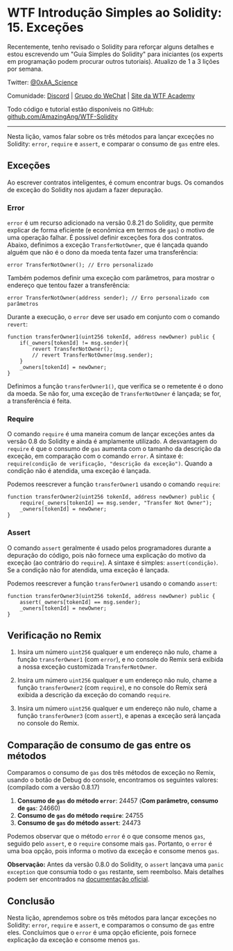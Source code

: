 # WTF Introdução Simples ao Solidity: 15. Exceções

Recentemente, tenho revisado o Solidity para reforçar alguns detalhes e estou escrevendo um "Guia Simples do Solidity" para iniciantes (os experts em programação podem procurar outros tutoriais). Atualizo de 1 a 3 lições por semana.

Twitter: [@0xAA_Science](https://twitter.com/0xAA_Science)

Comunidade: [Discord](https://discord.gg/5akcruXrsk) | [Grupo do WeChat](https://docs.google.com/forms/d/e/1FAIpQLSe4KGT8Sh6sJ7hedQRuIYirOoZK_85miz3dw7vA1-YjodgJ-A/viewform?usp=sf_link) | [Site da WTF Academy](https://wtf.academy)

Todo código e tutorial estão disponíveis no GitHub: [github.com/AmazingAng/WTF-Solidity](https://github.com/AmazingAng/WTF-Solidity)

---

Nesta lição, vamos falar sobre os três métodos para lançar exceções no Solidity: `error`, `require` e `assert`, e comparar o consumo de `gas` entre eles.

## Exceções

Ao escrever contratos inteligentes, é comum encontrar bugs. Os comandos de exceção do Solidity nos ajudam a fazer depuração.

### Error

`error` é um recurso adicionado na versão 0.8.21 do Solidity, que permite explicar de forma eficiente (e econômica em termos de `gas`) o motivo de uma operação falhar. É possível definir exceções fora dos contratos. Abaixo, definimos a exceção `TransferNotOwner`, que é lançada quando alguém que não é o dono da moeda tenta fazer uma transferência:

```solidity
error TransferNotOwner(); // Erro personalizado
```

Também podemos definir uma exceção com parâmetros, para mostrar o endereço que tentou fazer a transferência:

```solidity
error TransferNotOwner(address sender); // Erro personalizado com parâmetros
```

Durante a execução, o `error` deve ser usado em conjunto com o comando `revert`:

```solidity
function transferOwner1(uint256 tokenId, address newOwner) public {
    if(_owners[tokenId] != msg.sender){
        revert TransferNotOwner();
        // revert TransferNotOwner(msg.sender);
    }
    _owners[tokenId] = newOwner;
}
```

Definimos a função `transferOwner1()`, que verifica se o remetente é o dono da moeda. Se não for, uma exceção de `TransferNotOwner` é lançada; se for, a transferência é feita.

### Require

O comando `require` é uma maneira comum de lançar exceções antes da versão 0.8 do Solidity e ainda é amplamente utilizado. A desvantagem do `require` é que o consumo de `gas` aumenta com o tamanho da descrição da exceção, em comparação com o comando `error`. A sintaxe é: `require(condição de verificação, "descrição da exceção")`. Quando a condição não é atendida, uma exceção é lançada.

Podemos reescrever a função `transferOwner1` usando o comando `require`:

```solidity
function transferOwner2(uint256 tokenId, address newOwner) public {
    require(_owners[tokenId] == msg.sender, "Transfer Not Owner");
    _owners[tokenId] = newOwner;
}
```

### Assert

O comando `assert` geralmente é usado pelos programadores durante a depuração do código, pois não fornece uma explicação do motivo da exceção (ao contrário do `require`). A sintaxe é simples: `assert(condição)`. Se a condição não for atendida, uma exceção é lançada.

Podemos reescrever a função `transferOwner1` usando o comando `assert`:

```solidity
function transferOwner3(uint256 tokenId, address newOwner) public {
    assert(_owners[tokenId] == msg.sender);
    _owners[tokenId] = newOwner;
}
```

## Verificação no Remix

1. Insira um número `uint256` qualquer e um endereço não nulo, chame a função `transferOwner1` (com `error`), e no console do Remix será exibida a nossa exceção customizada `TransferNotOwner`.

2. Insira um número `uint256` qualquer e um endereço não nulo, chame a função `transferOwner2` (com `require`), e no console do Remix será exibida a descrição da exceção do comando `require`.

3. Insira um número `uint256` qualquer e um endereço não nulo, chame a função `transferOwner3` (com `assert`), e apenas a exceção será lançada no console do Remix.

## Comparação de consumo de gas entre os métodos

Comparamos o consumo de `gas` dos três métodos de exceção no Remix, usando o botão de Debug do console, encontramos os seguintes valores:
(compilado com a versão 0.8.17)

1. **Consumo de `gas` do método `error`**: 24457  (**Com parâmetro, consumo de `gas`**: 24660)
2. **Consumo de `gas` do método `require`**: 24755
3. **Consumo de `gas` do método `assert`**: 24473

Podemos observar que o método `error` é o que consome menos `gas`, seguido pelo `assert`, e o `require` consome mais `gas`. Portanto, o `error` é uma boa opção, pois informa o motivo da exceção e consome menos `gas`.

**Observação:** Antes da versão 0.8.0 do Solidity, o `assert` lançava uma `panic exception` que consumia todo o `gas` restante, sem reembolso. Mais detalhes podem ser encontrados na [documentação oficial](https://docs.soliditylang.org/en/v0.8.17/control-structures.html).

## Conclusão

Nesta lição, aprendemos sobre os três métodos para lançar exceções no Solidity: `error`, `require` e `assert`, e comparamos o consumo de `gas` entre eles. Concluímos que o `error` é uma opção eficiente, pois fornece explicação da exceção e consome menos `gas`.

